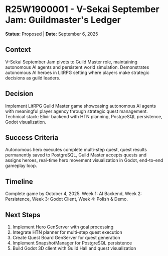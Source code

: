 # **R25W1900001 - V-Sekai September Jam: Guildmaster's Ledger**

**Status:** Proposed | **Date:** September 6, 2025

## **Context**
V-Sekai September Jam pivots to Guild Master role, maintaining autonomous AI agents and persistent world simulation. Demonstrates autonomous AI heroes in LitRPG setting where players make strategic decisions as guild leaders.

## **Decision**
Implement LitRPG Guild Master game showcasing autonomous AI agents with meaningful player agency through strategic quest management. Technical stack: Elixir backend with HTN planning, PostgreSQL persistence, Godot visualization.

## **Success Criteria**
Autonomous hero executes complete multi-step quest, quest results permanently saved to PostgreSQL, Guild Master accepts quests and assigns heroes, real-time hero movement visualization in Godot, end-to-end gameplay loop.

## **Timeline**
Complete game by October 4, 2025. Week 1: AI Backend, Week 2: Persistence, Week 3: Godot Client, Week 4: Polish & Demo.

## **Next Steps**
1. Implement Hero GenServer with goal processing
2. Integrate HTN planner for multi-step quest execution
3. Create Quest Board GenServer for quest generation
4. Implement SnapshotManager for PostgreSQL persistence
5. Build Godot 3D client with Guild Hall and quest visualization
